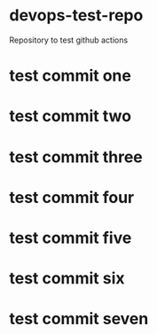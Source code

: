# devops-test-repo

Repository to test github actions


# test commit one
# test commit two
# test commit three
# test commit four
# test commit five
# test commit six
# test commit seven
